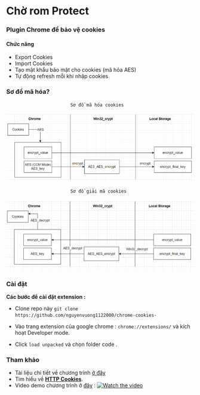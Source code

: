 # Chờ rom Protect

### Plugin Chrome để bảo vệ cookies
#### Chức năng

- Export Cookies
- Import Cookies
- Tạo mật khẩu bảo mật cho cookies (mã hóa AES)
- Tự động refresh mỗi khi nhập cookies


### Sơ đồ mã hóa?
                            Sơ đồ mã hóa cookies 
![Mã hóa Cookies](images/mahoa.png)

                            Sơ đồ giải mã cookies 
![Giải mã Cookies](images/giaima.png)



### Cài đặt


**Các bước để cài đặt extension :**

- Clone repo này `git clone https://github.com/nguyenvuong1122000/chrome-cookies-`

- Vào trang extension của google chrome :  `chrome://extensions/` và kích hoạt Developer mode.

- Click  `load unpacked` và chọn folder code .



### Tham khảo
- Tài liệu chi tiết về chương trình [ở đây](https://drive.google.com/file/d/1FavFZgTSjQqYRcxB4FIELF6w-Dp0Jg3q/view?usp=sharing)
- Tìm hiểu về  [**HTTP Cookies**](https://developer.mozilla.org/en-US/docs/Web/HTTP/Cookies).
- Video demo chương trình ở [đây]() : 
[![Watch the video](https://img.youtube.com/vi/T-D1KVIuvjA/maxresdefault.jpg)](https://youtu.be/T-D1KVIuvjA)


